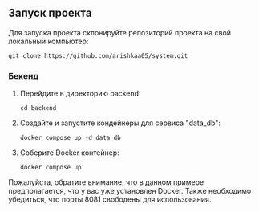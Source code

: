 

## Запуск проекта 

Для запуска проекта cклонируйте репозиторий проекта на свой локальный компьютер:
   ```
   git clone https://github.com/arishkaa05/system.git
   ```

### Бекенд

1. Перейдите в директорию backend:
   ```
   cd backend 
   ```
2. Создайте и запустите кондейнеры для сервиса "data_db":
   ```
   docker compose up -d data_db
   ```
3. Соберите Docker контейнер:
    ```
    docker compose up
    ```
   
Пожалуйста, обратите внимание, что в данном примере предполагается, что у вас уже установлен Docker. Также необходимо
убедиться, что порты 8081 свободены для использования.